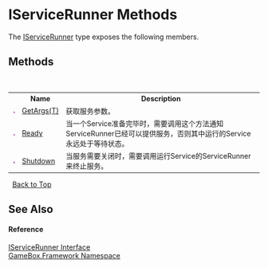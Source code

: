 # IServiceRunner Methods
 

The <a href="b4ea1b3a-c57d-bdbe-6bb2-31b5ecd4a8ec">IServiceRunner</a> type exposes the following members.


## Methods
&nbsp;<table><tr><th></th><th>Name</th><th>Description</th></tr><tr><td>![Public method](media/pubmethod.gif "Public method")</td><td><a href="9cbe3b1f-2f3a-33af-35be-733ced687062">GetArgs(T)</a></td><td>
获取服务参数。</td></tr><tr><td>![Public method](media/pubmethod.gif "Public method")</td><td><a href="57ad7806-dc0a-aea1-24d0-bc814312cc85">Ready</a></td><td>
当一个Service准备完毕时，需要调用这个方法通知ServiceRunner已经可以提供服务，否则其中运行的Service 永远处于等待状态。</td></tr><tr><td>![Public method](media/pubmethod.gif "Public method")</td><td><a href="7e5e4f59-7cc4-eb61-9ad2-f979c8c2a08b">Shutdown</a></td><td>
当服务需要关闭时，需要调用运行Service的ServiceRunner来终止服务。</td></tr></table>&nbsp;
<a href="#iservicerunner-methods">Back to Top</a>

## See Also


#### Reference
<a href="b4ea1b3a-c57d-bdbe-6bb2-31b5ecd4a8ec">IServiceRunner Interface</a><br /><a href="a8957fe6-9cc0-3a6d-cd5c-a2a246efee1e">GameBox.Framework Namespace</a><br />